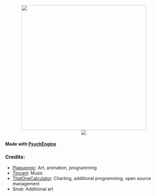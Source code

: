 <p align="center">
<img src="https://media.discordapp.net/attachments/862726565238800384/898723825645125632/friday-night-faxxin-logo.png" width=400/>
  <br>
  <a href="https://gamebanana.com/mods/328450"><img src="https://gamebanana.com/mods/embeddables/328450?type=large"/></a>
</p>

<!-- https://user-images.githubusercontent.com/44733677/126001845-76826ea4-153f-48b2-8c24-cb601a4bcb00.mp4 -->


#### Made with [PsychEngine](https://github.com/ShadowMario/FNF-PsychEngine)

### Credits:
- [Plagueonic](https://twitter.com/Plagueonic): Art, animation, programming
- [Tincant](https://twitter.com/tincant_): Music
- [ThatOneCalculator](https://t1c.dev): Charting, additional programming, open source management
- Snub: Additional art
